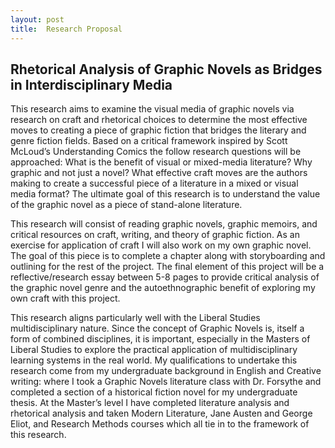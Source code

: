 ```yaml
---
layout: post
title:  Research Proposal
---
```


## Rhetorical Analysis of Graphic Novels as Bridges in Interdisciplinary Media

This research aims to examine the visual media of graphic novels via research on craft and rhetorical choices to determine the most effective moves to creating a piece of graphic fiction that bridges the literary and genre fiction fields. Based on a critical framework inspired by Scott McLoud’s Understanding Comics the follow research questions will be approached: What is the benefit of visual or mixed-media literature? Why graphic and not just a novel? What effective craft moves are the authors making to create a successful piece of a literature in a mixed or visual media format? The ultimate goal of this research is to understand the value of the graphic novel as a piece of stand-alone literature.

This research will consist of reading graphic novels, graphic memoirs, and critical resources on craft, writing, and theory of graphic fiction. As an exercise for application of craft I will also work on my own graphic novel. The goal of this piece is to complete a chapter along with storyboarding and outlining for the rest of the project. The final element of this project will be a reflective/research essay between 5-8 pages to provide critical analysis of the graphic novel genre and the autoethnographic benefit of exploring my own craft with this project.

This research aligns particularly well with the Liberal Studies multidisciplinary nature. Since the concept of Graphic Novels is, itself a form of combined disciplines, it is important, especially in the Masters of Liberal Studies to explore the practical application of multidisciplinary learning systems in the real world. My qualifications to undertake this research come from my undergraduate background in English and Creative writing: where I took a Graphic Novels literature class with Dr. Forsythe and completed a section of a historical fiction novel for my undergraduate thesis. At the Master’s level I have completed literature analysis and rhetorical analysis and taken Modern Literature, Jane Austen and George Eliot, and Research Methods courses which all tie in to the framework of this research.
